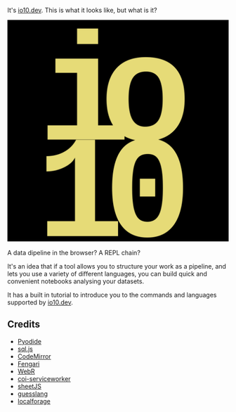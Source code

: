 It's [io10.dev](https://io10.dev). This is what it looks like, but what is it?

![io10](assets/favicon-dark.svg)

A data dipeline in the browser? A REPL chain?

It's an idea that if a tool allows you to structure your work as a pipeline, and lets you use a variety of different languages,
you can build quick and convenient notebooks analysing your datasets.

It has a built in tutorial to introduce you to the commands and languages supported by [io10.dev](https://io10.dev).

## Credits
- [Pyodide](https://pyodide.org)
- [sql.js](https://sql.js.org)
- [CodeMirror](https://codemirror.net)
- [Fengari](https://github.com/fengari-lua/fengari-web)
- [WebR](https://github.com/georgestagg/webR)
- [coi-serviceworker](https://github.com/gzuidhof/coi-serviceworker)
- [sheetJS](https://sheetjs.com/)
- [guesslang](https://github.com/yoeo/guesslang)
- [localforage](https://localforage.github.io/)
